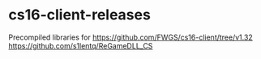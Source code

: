 # cs16-client-releases
Precompiled libraries for 
https://github.com/FWGS/cs16-client/tree/v1.32
https://github.com/s1lentq/ReGameDLL_CS
